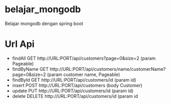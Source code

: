 # belajar_mongodb
Belajar mongodb dengan spring boot

# Url Api 
- findAll
  GET http://URL:PORT/api/customers?page=0&size=2 (param Pageable)
- findByName
  GET http://URL:PORT/api/customers/name/customerName?page=0&size=2 (param customer name, Pageable)
- findById
  GET http://URL:PORT/api/customers/id (param id)
- insert
  POST http://URL:PORT/api/customers (body Customer)
- update 
  PUT http://URL:PORT/api/customers/id (param id)
- delete
  DELETE http://URL:PORT/api/customers/id (param id
